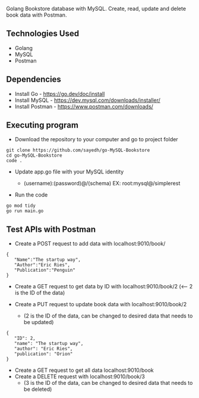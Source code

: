 Golang Bookstore database with MySQL. Create, read, update and delete book data with Postman. 

## Technologies Used
* Golang
* MySQL
* Postman


## Dependencies
* Install Go - https://go.dev/doc/install
* Install MySQL - https://dev.mysql.com/downloads/installer/
* Install Postman - https://www.postman.com/downloads/


## Executing program
* Download the repository to your computer and go to project folder
```
git clone https://github.com/sayedh/go-MySQL-Bookstore
cd go-MySQL-Bookstore
code .
```


* Update app.go file with your MySQL identity
  * (username):(password)@/(schema) EX: root:mysql@/simplerest
 


* Run the code
```
go mod tidy
go run main.go
```
  
## Test APIs with Postman
 * Create a POST request to add data with localhost:9010/book/
 ```
{
    "Name":"The startup way",
    "Author":"Eric Ries",
    "Publication":"Penguin"
}
 ```
 * Create a GET request to get data by ID with localhost:9010/book/2 (<-- 2 is the ID of the data)
 
 * Create a PUT request to update book data with localhost:9010/book/2
   * (2 is the ID of the data, can be changed to desired data that needs to be updated)
 ```
{
    "ID": 2,
    "name": "The startup way",
    "author": "Eric Ries",
    "publication": "Orion"
}
 ```
 * Create a GET request to get all data localhost:9010/book
 * Create a DELETE request with localhost:9010/book/3
   * (3 is the ID of the data, can be changed to desired data that needs to be deleted)
